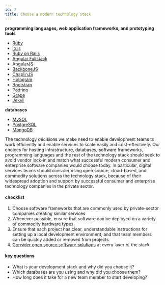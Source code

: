 ```yaml
---
id: 7
title: Choose a modern technology stack
---
```


**programming languages, web application frameworks, and prototyping tools**

- [Ruby](https://www.ruby-lang.org/en/)
- [io.js](https://iojs.org/en/index.html)
- [Ruby on Rails](http://rubyonrails.org/)
- [Angular Fullstack](https://github.com/DaftMonk/generator-angular-fullstack)
- [AngularJS](https://angularjs.org/)
- [BackboneJS](http://backbonejs.org/)
- [ChaplinJS](http://chaplinjs.org/)
- [Hologram](http://trulia.github.io/hologram/)
- [Bootstrap](http://getbootstrap.com)
- [Padrino](http://www.padrinorb.com/)
- [Grape](http://intridea.github.io/grape/)
- [Jekyll](http://jekyllrb.com/)

**databases**

- [MySQL](https://www.mysql.com/)
- [PostgreSQL](http://www.postgresql.org/)
- [MongoDB](https://www.mongodb.org/)




The technology decisions we make need to enable development teams to work efficiently and enable services to scale easily and cost-effectively. Our choices for hosting infrastructure, databases, software frameworks, programming languages and the rest of the technology stack should seek to avoid vendor lock-in and match what successful modern consumer and enterprise software companies would choose today. In particular, digital services teams should consider using open source, cloud-based, and commodity solutions across the technology stack, because of their widespread adoption and support by successful consumer and enterprise technology companies in the private sector.

#### checklist
1. Choose software frameworks that are commonly used by private-sector companies creating similar services
2. Whenever possible, ensure that software can be deployed on a variety of commodity hardware types
3. Ensure that each project has clear, understandable instructions for setting up a local development environment, and that team members can be quickly added or removed from projects
4. [Consider open source software solutions](http://www.whitehouse.gov/sites/default/files/omb/assets/egov_docs/memotociostechnologyneutrality.pdf) at every layer of the stack

#### key questions
- What is your development stack and why did you choose it?
- Which databases are you using and why did you choose them?
- How long does it take for a new team member to start developing?
